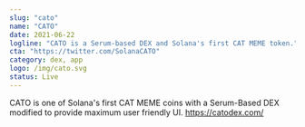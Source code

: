 ```yaml
---
slug: "cato"
name: "CATO"
date: 2021-06-22
logline: "CATO is a Serum-based DEX and Solana's first CAT MEME token."
cta: "https://twitter.com/SolanaCATO"
category: dex, app
logo: /img/cato.svg
status: Live
---
```


CATO is one of Solana's first CAT MEME coins with a Serum-Based DEX modified to provide maximum user friendly UI.
https://catodex.com/
